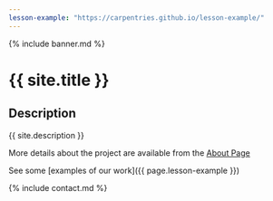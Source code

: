 ```yaml
---
lesson-example: "https://carpentries.github.io/lesson-example/"
---
```


{% include banner.md %} 

# {{ site.title }}

## Description
{{ site.description }}

More details about the project are available from the [About Page](about)

See some [examples of our work]({{ page.lesson-example }})

{% include contact.md %}
